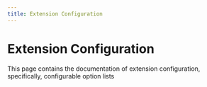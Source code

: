 ```yaml
---
title: Extension Configuration
---
```


# Extension Configuration

This page contains the documentation of extension configuration, specifically, configurable option lists

